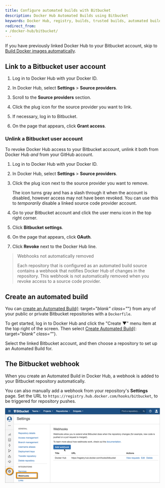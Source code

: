 ```yaml
---
title: Configure automated builds with Bitbucket
description: Docker Hub Automated Builds using Bitbucket
keywords: Docker Hub, registry, builds, trusted builds, automated builds, bitbucket
redirect_from:
- /docker-hub/bitbucket/
---
```


If you have previously linked Docker Hub to your Bitbucket account, skip to
[Build Docker images automatically](index).

## Link to a Bitbucket user account

1.  Log in to Docker Hub with your Docker ID.

2.  In Docker Hub, select **Settings** > **Source providers**.

3.  Scroll to the **Source providers** section.

4.  Click the plug icon for the source provider you want to link.

5.  If necessary, log in to Bitbucket.

6.  On the page that appears, click **Grant access**.

### Unlink a Bitbucket user account

To revoke Docker Hub access to your Bitbucket account, unlink it both from Docker
Hub _and_ from your GitHub account.

1.  Log in to Docker Hub with your Docker ID.

2.  In Docker Hub, select **Settings** > **Source providers**.

3.  Click the plug icon next to the source provider you want to remove.

    The icon turns gray and has a slash through it when the account is disabled,
    however access may not have been revoked. You can use this to _temporarily_
    disable a linked source code provider account.

4.  Go to your Bitbucket account and click the user menu icon in the top right corner.

5.  Click **Bitbucket settings**.

6.  On the page that appears, click **OAuth**.

7.  Click **Revoke** next to the Docker Hub line.

> Webhooks not automatically removed
>
> Each repository that is configured as an automated build source contains a
> webhook that notifies Docker Hub of changes in the repository. This webhook is
> not automatically removed when you revoke access to a source code provider.

## Create an automated build

You can [create an Automated Build](https://hub.docker.com/add/automated-build/bitbucket/){: target="_blank" class="_"}
from any of your public or private Bitbucket repositories with a `Dockerfile`.

To get started, log in to Docker Hub and click the "Create &#x25BC;" menu item
at the top right of the screen. Then select
[Create Automated Build](https://hub.docker.com/add/automated-build/bitbucket/){: target="_blank" class="_"}.

Select the linked Bitbucket account, and then choose a repository to set up
an Automated Build for.

## The Bitbucket webhook

When you create an Automated Build in Docker Hub, a webhook is added to your
Bitbucket repository automatically.

You can also manually add a webhook from your repository's **Settings** page.
Set the URL to `https://registry.hub.docker.com/hooks/bitbucket`, to be
triggered for repository pushes.

![bitbucket-hooks](images/bitbucket-hook.png)
